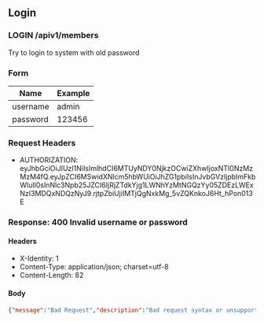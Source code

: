 ## Login

### LOGIN /apiv1/members

Try to login to system with old password

### Form

Name | Example
--- | ---
username | admin
password | 123456

### Request Headers

* AUTHORIZATION: eyJhbGciOiJIUzI1NiIsImlhdCI6MTUyNDY0NjkzOCwiZXhwIjoxNTI0NzMzMzM4fQ.eyJpZCI6MSwidXNlcm5hbWUiOiJhZG1pbiIsInJvbGVzIjpbImFkbWluIl0sInNlc3Npb25JZCI6IjRjZTdkYjg1LWNhYzMtNGQzYy05ZDEzLWExNzI3MDQxNDQzNyJ9.rjtpZbiUjiIMTjQgNxkMg_5vZQKnkoJ6Ht_hPon013E

### Response: 400 Invalid username or password

#### Headers

* X-Identity: 1
* Content-Type: application/json; charset=utf-8
* Content-Length: 82

#### Body

```json
{"message":"Bad Request","description":"Bad request syntax or unsupported method"}
```

